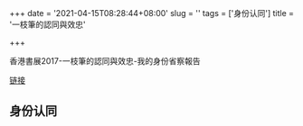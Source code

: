 +++
date = '2021-04-15T08:28:44+08:00'
slug = ''
tags = ['身份认同']
title = '一枝筆的認同與效忠'

+++

香港書展2017-一枝筆的認同與效忠-我的身份省察報告

[链接](https://www.youtube.com/watch?v=zkiz2D6z_0Y&t=1100s)

## 身份认同
